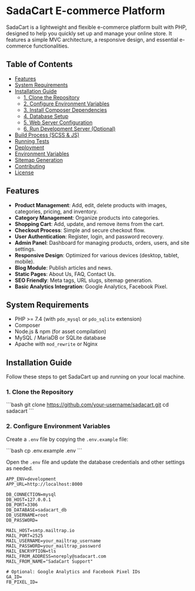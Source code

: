 # SadaCart E-commerce Platform

SadaCart is a lightweight and flexible e-commerce platform built with PHP, designed to help you quickly set up and manage your online store. It features a simple MVC architecture, a responsive design, and essential e-commerce functionalities.

## Table of Contents

- [Features](#features)
- [System Requirements](#system-requirements)
- [Installation Guide](#installation-guide)
  - [1. Clone the Repository](#1-clone-the-repository)
  - [2. Configure Environment Variables](#2-configure-environment-variables)
  - [3. Install Composer Dependencies](#3-install-composer-dependencies)
  - [4. Database Setup](#4-database-setup)
  - [5. Web Server Configuration](#5-web-server-configuration)
  - [6. Run Development Server (Optional)](#6-run-development-server-optional)
- [Build Process (SCSS & JS)](#build-process-scss--js)
- [Running Tests](#running-tests)
- [Deployment](#deployment)
- [Environment Variables](#environment-variables)
- [Sitemap Generation](#sitemap-generation)
- [Contributing](#contributing)
- [License](#license)

## Features

-   **Product Management**: Add, edit, delete products with images, categories, pricing, and inventory.
-   **Category Management**: Organize products into categories.
-   **Shopping Cart**: Add, update, and remove items from the cart.
-   **Checkout Process**: Simple and secure checkout flow.
-   **User Authentication**: Register, login, and password recovery.
-   **Admin Panel**: Dashboard for managing products, orders, users, and site settings.
-   **Responsive Design**: Optimized for various devices (desktop, tablet, mobile).
-   **Blog Module**: Publish articles and news.
-   **Static Pages**: About Us, FAQ, Contact Us.
-   **SEO Friendly**: Meta tags, URL slugs, sitemap generation.
-   **Basic Analytics Integration**: Google Analytics, Facebook Pixel.

## System Requirements

-   PHP >= 7.4 (with `pdo_mysql` or `pdo_sqlite` extension)
-   Composer
-   Node.js & npm (for asset compilation)
-   MySQL / MariaDB or SQLite database
-   Apache with `mod_rewrite` or Nginx

## Installation Guide

Follow these steps to get SadaCart up and running on your local machine.

### 1. Clone the Repository

\`\`\`bash
git clone https://github.com/your-username/sadacart.git
cd sadacart
\`\`\`

### 2. Configure Environment Variables

Create a `.env` file by copying the `.env.example` file:

\`\`\`bash
cp .env.example .env
\`\`\`

Open the `.env` file and update the database credentials and other settings as needed.

```dotenv
APP_ENV=development
APP_URL=http://localhost:8000

DB_CONNECTION=mysql
DB_HOST=127.0.0.1
DB_PORT=3306
DB_DATABASE=sadacart_db
DB_USERNAME=root
DB_PASSWORD=

MAIL_HOST=smtp.mailtrap.io
MAIL_PORT=2525
MAIL_USERNAME=your_mailtrap_username
MAIL_PASSWORD=your_mailtrap_password
MAIL_ENCRYPTION=tls
MAIL_FROM_ADDRESS=noreply@sadacart.com
MAIL_FROM_NAME="SadaCart Support"

# Optional: Google Analytics and Facebook Pixel IDs
GA_ID=
FB_PIXEL_ID=
